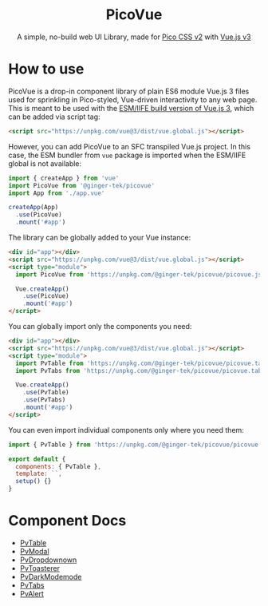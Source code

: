 <div align="center">
  <h1>PicoVue</h1>
  <p>A simple, no-build web UI Library, made for <a href="https://picocss.com">Pico CSS v2</a> with <a href="https://vuejs.com">Vue.js v3</a></p>
</div>

# How to use
PicoVue is a drop-in component library of plain ES6 module Vue.js 3 files used for sprinkling in Pico-styled, Vue-driven interactivity to any web page.
This is meant to be used with the [ESM/IIFE build version of Vue.js 3](https://www.npmjs.com/package/vue#which-dist-file-to-use), which can be added via script tag:
```html
<script src="https://unpkg.com/vue@3/dist/vue.global.js"></script>
```
However, you can add PicoVue to an SFC transpiled Vue.js project. In this case, the ESM bundler from `vue` package is imported when the ESM/IIFE global is not available:
```js
import { createApp } from 'vue'
import PicoVue from '@ginger-tek/picovue'
import App from './app.vue'

createApp(App)
  .use(PicoVue)
  .mount('#app')
```

The library can be globally added to your Vue instance:
```html
<div id="app"></div>
<script src="https://unpkg.com/vue@3/dist/vue.global.js"></script>
<script type="module">
  import PicoVue from 'https://unpkg.com/@ginger-tek/picovue/picovue.js'

  Vue.createApp()
    .use(PicoVue)
    .mount('#app')
</script>
```

You can globally import only the components you need:
```html
<div id="app"></div>
<script src="https://unpkg.com/vue@3/dist/vue.global.js"></script>
<script type="module">
  import PvTable from 'https://unpkg.com/@ginger-tek/picovue/picovue.table.js'
  import PvTabs from 'https://unpkg.com/@ginger-tek/picovue/picovue.tabs.js'

  Vue.createApp()
    .use(PvTable)
    .use(PvTabs)
    .mount('#app')
</script>
```

You can even import individual components only where you need them:
```js
import { PvTable } from 'https://unpkg.com/@ginger-tek/picovue/picovue.table.js'

export default {
  components: { PvTable },
  template: ``,
  setup() {}
}
```

# Component Docs
- [PvTable](/docs/table.md)
- [PvModal](/docs/modal.md)
- [PvDropdownown](/docs/dropdown.md)
- [PvToasterer](/docs/toaster.md)
- [PvDarkModemode](/docs/dark-mode.md)
- [PvTabs](/docs/tabs.md)
- [PvAlert](/docs/alert.md)
